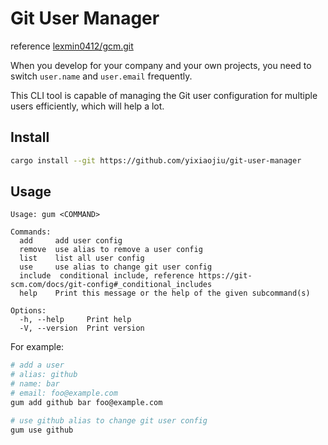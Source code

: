 # Git User Manager

reference [lexmin0412/gcm.git](https://github.com/lexmin0412/gcm.git)

When you develop for your company and your own projects, you need to switch `user.name` and `user.email` frequently.

This CLI tool is capable of managing the Git user configuration for multiple users efficiently, which will help a lot.

## Install

```sh
cargo install --git https://github.com/yixiaojiu/git-user-manager
```

## Usage

```
Usage: gum <COMMAND>

Commands:
  add     add user config
  remove  use alias to remove a user config
  list    list all user config
  use     use alias to change git user config
  include  conditional include, reference https://git-scm.com/docs/git-config#_conditional_includes
  help    Print this message or the help of the given subcommand(s)

Options:
  -h, --help     Print help
  -V, --version  Print version
```

For example:

```sh
# add a user
# alias: github
# name: bar
# email: foo@example.com
gum add github bar foo@example.com

# use github alias to change git user config
gum use github
```
